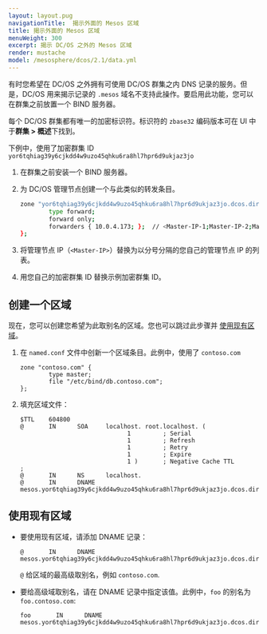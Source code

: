```yaml
---
layout: layout.pug
navigationTitle:  揭示外面的 Mesos 区域
title: 揭示外面的 Mesos 区域
menuWeight: 300
excerpt: 揭示 DC/OS 之外的 Mesos 区域
render: mustache
model: /mesosphere/dcos/2.1/data.yml
---
```




有时您希望在 DC/OS 之外拥有可使用 DC/OS 群集之内 DNS 记录的服务。但是，DC/OS 用来揭示记录的 `.mesos` 域名不支持此操作。要启用此功能，您可以在群集之前放置一个 BIND 服务器。

每个 DC/OS 群集都有唯一的加密标识符。标识符的 `zbase32` 编码版本可在 UI 中于**群集 > 概述**下找到。

下例中，使用了加密群集 ID `yor6tqhiag39y6cjkdd4w9uzo45qhku6ra8hl7hpr6d9ukjaz3jo`


1. 在群集之前安装一个 BIND 服务器。

1. 为 DC/OS 管理节点创建一个与此类似的转发条目。

    ```bash
    zone "yor6tqhiag39y6cjkdd4w9uzo45qhku6ra8hl7hpr6d9ukjaz3jo.dcos.directory" {
            type forward;
            forward only;
            forwarders { 10.0.4.173; };  // <Master-IP-1;Master-IP-2;Master-IP-3>
    };
    ```

1. 将管理节点 IP（`<Master-IP>`）替换为以分号分隔的您自己的管理节点 IP 的列表。

1. 用您自己的加密群集 ID 替换示例加密群集 ID。



## 创建一个区域
现在，您可以创建您希望为此取别名的区域。您也可以跳过此步骤并 [使用现有区域](#existing)。

1. 在 `named.conf` 文件中创新一个区域条目。此例中，使用了 `contoso.com`

    ```
    zone "contoso.com" {
            type master;
            file "/etc/bind/db.contoso.com";
    };
    ```

1. 填充区域文件：

    ```
    $TTL    604800
    @       IN      SOA     localhost. root.localhost. (
                                  1         ; Serial
                                  1         ; Refresh
                                  1         ; Retry
                                  1         ; Expire
                                  1 )       ; Negative Cache TTL
    ;
    @       IN      NS      localhost.
    @       IN      DNAME   mesos.yor6tqhiag39y6cjkdd4w9uzo45qhku6ra8hl7hpr6d9ukjaz3jo.dcos.directory.
    ```

## <a name="existing"></a>使用现有区域

- 要使用现有区域，请添加 DNAME 记录：

    ```
    @       IN      DNAME   mesos.yor6tqhiag39y6cjkdd4w9uzo45qhku6ra8hl7hpr6d9ukjaz3jo.dcos.directory.
    ```

    `@` 给区域的最高级取别名，例如 `contoso.com`.

- 要给高级域取别名，请在 DNAME 记录中指定该值。此例中，`foo` 的别名为 `foo.contoso.com`:

    ```
    foo       IN      DNAME   mesos.yor6tqhiag39y6cjkdd4w9uzo45qhku6ra8hl7hpr6d9ukjaz3jo.dcos.directory.
    ```
